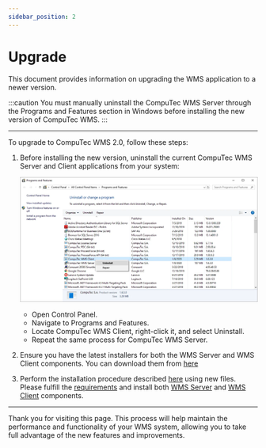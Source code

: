 ```yaml
---
sidebar_position: 2
---
```


# Upgrade

This document provides information on upgrading the WMS application to a newer version.

:::caution
    You must manually uninstall the CompuTec WMS Server through the Programs and Features section in Windows before installing the new version of CompuTec WMS.
:::

---

To upgrade to CompuTec WMS 2.0, follow these steps:

1. Before installing the new version, uninstall the current CompuTec WMS Server and Client applications from your system:

    ![Uninstall](./media/uninstall.webp)

    - Open Control Panel.
    - Navigate to Programs and Features.
    - Locate CompuTec WMS Client, right-click it, and select Uninstall.
    - Repeat the same process for CompuTec WMS Server.

2. Ensure you have the latest installers for both the WMS Server and WMS Client components. You can download them from [here](../releases/download.md)
3. Perform the installation procedure described [here](../administrator-guide/installation/requirements.md) using new files. Please fulfill the [requirements](./installation/requirements.md) and install both [WMS Server](./installation/wms-server/overview.md) and [WMS Client](./installation/wms-desktop-client.md) components.

---
Thank you for visiting this page. This process will help maintain the performance and functionality of your WMS system, allowing you to take full advantage of the new features and improvements.
